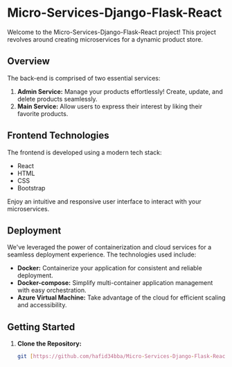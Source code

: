 # Micro-Services-Django-Flask-React

Welcome to the Micro-Services-Django-Flask-React project! This project revolves around creating microservices for a dynamic product store.

## Overview

The back-end is comprised of two essential services:

1. **Admin Service:** Manage your products effortlessly! Create, update, and delete products seamlessly.
2. **Main Service:** Allow users to express their interest by liking their favorite products.

## Frontend Technologies

The frontend is developed using a modern tech stack:

- React
- HTML
- CSS
- Bootstrap

Enjoy an intuitive and responsive user interface to interact with your microservices.

## Deployment

We've leveraged the power of containerization and cloud services for a seamless deployment experience. The technologies used include:

- **Docker:** Containerize your application for consistent and reliable deployment.
- **Docker-compose:** Simplify multi-container application management with easy orchestration.
- **Azure Virtual Machine:** Take advantage of the cloud for efficient scaling and accessibility.

## Getting Started

1. **Clone the Repository:**
   ```bash
   git [https://github.com/hafid34bba/Micro-Services-Django-Flask-React](https://github.com/hafid34bba/Micro-Services-Django-Flask-React).git
